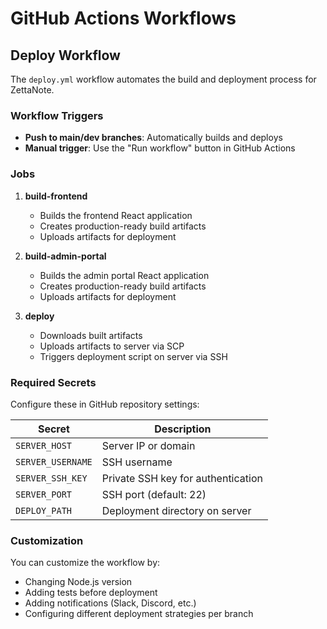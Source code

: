 # GitHub Actions Workflows

## Deploy Workflow

The `deploy.yml` workflow automates the build and deployment process for ZettaNote.

### Workflow Triggers

- **Push to main/dev branches**: Automatically builds and deploys
- **Manual trigger**: Use the "Run workflow" button in GitHub Actions

### Jobs

1. **build-frontend**
   - Builds the frontend React application
   - Creates production-ready build artifacts
   - Uploads artifacts for deployment

2. **build-admin-portal**
   - Builds the admin portal React application
   - Creates production-ready build artifacts
   - Uploads artifacts for deployment

3. **deploy**
   - Downloads built artifacts
   - Uploads artifacts to server via SCP
   - Triggers deployment script on server via SSH

### Required Secrets

Configure these in GitHub repository settings:

| Secret | Description |
|--------|-------------|
| `SERVER_HOST` | Server IP or domain |
| `SERVER_USERNAME` | SSH username |
| `SERVER_SSH_KEY` | Private SSH key for authentication |
| `SERVER_PORT` | SSH port (default: 22) |
| `DEPLOY_PATH` | Deployment directory on server |

### Customization

You can customize the workflow by:
- Changing Node.js version
- Adding tests before deployment
- Adding notifications (Slack, Discord, etc.)
- Configuring different deployment strategies per branch

